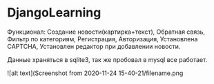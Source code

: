 # DjangoLearning
Функционал:
 Создание новости(картирка+текст),
 Обратная связь,
 Фильтр по категориям,
 Регистрация,
 Авторизация,
 Установлена CAPTCHA,
 Установлен редактор при добавлении новости.
 
 
 Данные храняться в sqlite3, так же пробовал в mysql все работает.
 
 ![alt text](Screenshot from 2020-11-24 15-40-21/filename.png 

